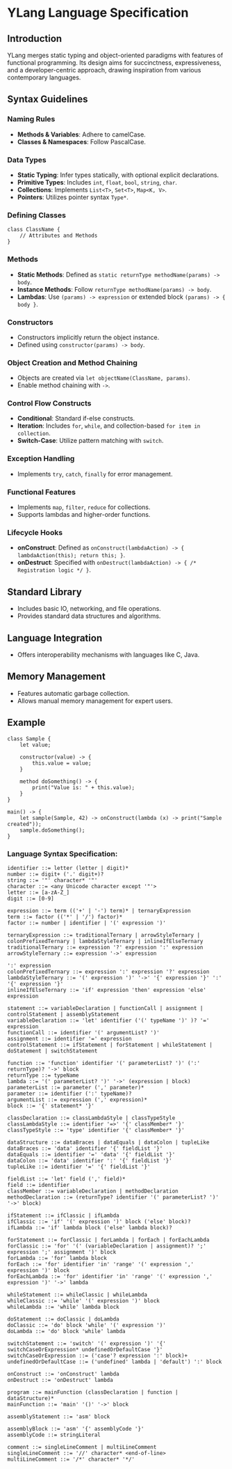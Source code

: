 # YLang Language Specification

## Introduction
YLang merges static typing and object-oriented paradigms with features of functional programming. Its design aims for succinctness, expressiveness, and a developer-centric approach, drawing inspiration from various contemporary languages.

## Syntax Guidelines

### Naming Rules
- **Methods & Variables**: Adhere to camelCase.
- **Classes & Namespaces**: Follow PascalCase.

### Data Types
- **Static Typing**: Infer types statically, with optional explicit declarations.
- **Primitive Types**: Includes `int`, `float`, `bool`, `string`, `char`.
- **Collections**: Implements `List<T>`, `Set<T>`, `Map<K, V>`.
- **Pointers**: Utilizes pointer syntax `Type*`.

### Defining Classes
```plaintext
class ClassName {
    // Attributes and Methods
}
```

### Methods
- **Static Methods**: Defined as `static returnType methodName(params) -> body`.
- **Instance Methods**: Follow `returnType methodName(params) -> body`.
- **Lambdas**: Use `(params) -> expression` or extended block `(params) -> { body }`.

### Constructors
- Constructors implicitly return the object instance.
- Defined using `constructor(params) -> body`.

### Object Creation and Method Chaining
- Objects are created via `let objectName(ClassName, params)`.
- Enable method chaining with `->`.

### Control Flow Constructs
- **Conditional**: Standard if-else constructs.
- **Iteration**: Includes `for`, `while`, and collection-based `for item in collection`.
- **Switch-Case**: Utilize pattern matching with `switch`.

### Exception Handling
- Implements `try`, `catch`, `finally` for error management.

### Functional Features
- Implements `map`, `filter`, `reduce` for collections.
- Supports lambdas and higher-order functions.

### Lifecycle Hooks
- **onConstruct**: Defined as `onConstruct(lambdaAction) -> { lambdaAction(this); return this; }`.
- **onDestruct**: Specified with `onDestruct(lambdaAction) -> { /* Registration logic */ }`.

## Standard Library
- Includes basic IO, networking, and file operations.
- Provides standard data structures and algorithms.

## Language Integration
- Offers interoperability mechanisms with languages like C, Java.

## Memory Management
- Features automatic garbage collection.
- Allows manual memory management for expert users.

## Example
```plaintext
class Sample {
    let value;

    constructor(value) -> {
        this.value = value;
    }

    method doSomething() -> {
        print("Value is: " + this.value);
    }
}

main() -> {
    let sample(Sample, 42) -> onConstruct(lambda (x) -> print("Sample created"));
    sample.doSomething();
}
```

### Language Syntax Specification:

```
identifier ::= letter (letter | digit)*
number ::= digit+ ('.' digit+)?
string ::= '"' character* '"'
character ::= <any Unicode character except '"'>
letter ::= [a-zA-Z_]
digit ::= [0-9]

expression ::= term (('+' | '-') term)* | ternaryExpression
term ::= factor (('*' | '/') factor)*
factor ::= number | identifier | '(' expression ')'

ternaryExpression ::= traditionalTernary | arrowStyleTernary | colonPrefixedTernary | lambdaStyleTernary | inlineIfElseTernary
traditionalTernary ::= expression '?' expression ':' expression
arrowStyleTernary ::= expression '->' expression

':' expression
colonPrefixedTernary ::= expression ':' expression '?' expression
lambdaStyleTernary ::= '(' expression ')' '->' '{' expression '}' ':' '{' expression '}'
inlineIfElseTernary ::= 'if' expression 'then' expression 'else' expression

statement ::= variableDeclaration | functionCall | assignment | controlStatement | assemblyStatement
variableDeclaration ::= 'let' identifier ('(' typeName ')' )? '=' expression
functionCall ::= identifier '(' argumentList? ')'
assignment ::= identifier '=' expression
controlStatement ::= ifStatement | forStatement | whileStatement | doStatement | switchStatement

function ::= 'function' identifier '(' parameterList? ')' (':' returnType)? '->' block
returnType ::= typeName
lambda ::= '(' parameterList? ')' '->' (expression | block)
parameterList ::= parameter (',' parameter)*
parameter ::= identifier (':' typeName)?
argumentList ::= expression (',' expression)*
block ::= '{' statement* '}'

classDeclaration ::= classLambdaStyle | classTypeStyle
classLambdaStyle ::= identifier '=>' '{' classMember* '}'
classTypeStyle ::= 'type' identifier '{' classMember* '}'

dataStructure ::= dataBraces | dataEquals | dataColon | tupleLike
dataBraces ::= 'data' identifier '{' fieldList '}'
dataEquals ::= identifier '=' 'data' '{' fieldList '}'
dataColon ::= 'data' identifier ':' '{' fieldList '}'
tupleLike ::= identifier '=' '{' fieldList '}'

fieldList ::= 'let' field (',' field)*
field ::= identifier
classMember ::= variableDeclaration | methodDeclaration
methodDeclaration ::= (returnType? identifier '(' parameterList? ')' '->' block)

ifStatement ::= ifClassic | ifLambda
ifClassic ::= 'if' '(' expression ')' block ('else' block)?
ifLambda ::= 'if' lambda block ('else' lambda block)?

forStatement ::= forClassic | forLambda | forEach | forEachLambda
forClassic ::= 'for' '(' (variableDeclaration | assignment)? ';' expression ';' assignment ')' block
forLambda ::= 'for' lambda block
forEach ::= 'for' identifier 'in' 'range' '(' expression ',' expression ')' block
forEachLambda ::= 'for' identifier 'in' 'range' '(' expression ',' expression ')' '->' lambda

whileStatement ::= whileClassic | whileLambda
whileClassic ::= 'while' '(' expression ')' block
whileLambda ::= 'while' lambda block

doStatement ::= doClassic | doLambda
doClassic ::= 'do' block 'while' '(' expression ')'
doLambda ::= 'do' block 'while' lambda

switchStatement ::= 'switch' '(' expression ')' '{' switchCaseOrExpression* undefinedOrDefaultCase '}'
switchCaseOrExpression ::= ('case'? expression ':' block)+
undefinedOrDefaultCase ::= ('undefined' lambda | 'default') ':' block

onConstruct ::= 'onConstruct' lambda
onDestruct ::= 'onDestruct' lambda

program ::= mainFunction (classDeclaration | function | dataStructure)*
mainFunction ::= 'main' '()' '->' block

assemblyStatement ::= 'asm' block

assemblyBlock ::= 'asm' '{' assemblyCode '}'
assemblyCode ::= stringLiteral

comment ::= singleLineComment | multiLineComment
singleLineComment ::= '//' character* <end-of-line>
multiLineComment ::= '/*' character* '*/'
```